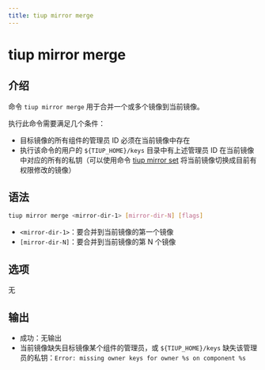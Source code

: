 ```yaml
---
title: tiup mirror merge
---
```


# tiup mirror merge

## 介绍

命令 `tiup mirror merge` 用于合并一个或多个镜像到当前镜像。

执行此命令需要满足几个条件：

- 目标镜像的所有组件的管理员 ID 必须在当前镜像中存在
- 执行该命令的用户的 `${TIUP_HOME}/keys` 目录中有上述管理员 ID 在当前镜像中对应的所有的私钥（可以使用命令 [tiup mirror set](/tiup/tiup-command-mirror-set.md) 将当前镜像切换成目前有权限修改的镜像）

## 语法

```sh
tiup mirror merge <mirror-dir-1> [mirror-dir-N] [flags]
```

- `<mirror-dir-1>`：要合并到当前镜像的第一个镜像
- `[mirror-dir-N]`：要合并到当前镜像的第 N 个镜像

## 选项

无

## 输出

- 成功：无输出
- 当前镜像缺失目标镜像某个组件的管理员，或 `${TIUP_HOME}/keys` 缺失该管理员的私钥：`Error: missing owner keys for owner %s on component %s`